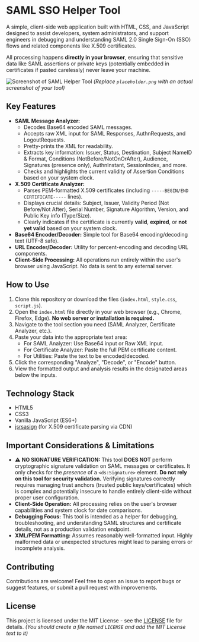 # SAML SSO Helper Tool

A simple, client-side web application built with HTML, CSS, and JavaScript designed to assist developers, system administrators, and support engineers in debugging and understanding SAML 2.0 Single Sign-On (SSO) flows and related components like X.509 certificates.

All processing happens **directly in your browser**, ensuring that sensitive data like SAML assertions or private keys (potentially embedded in certificates if pasted carelessly) never leave your machine.

![Screenshot of SAML Helper Tool](placeholder.png)
*(Replace `placeholder.png` with an actual screenshot of your tool)*

## Key Features

*   **SAML Message Analyzer:**
    *   Decodes Base64 encoded SAML messages.
    *   Accepts raw XML input for SAML Responses, AuthnRequests, and LogoutRequests.
    *   Pretty-prints the XML for readability.
    *   Extracts key information: Issuer, Status, Destination, Subject NameID & Format, Conditions (NotBefore/NotOnOrAfter), Audience, Signatures (presence only), AuthnInstant, SessionIndex, and more.
    *   Checks and highlights the current validity of Assertion Conditions based on your system clock.
*   **X.509 Certificate Analyzer:**
    *   Parses PEM-formatted X.509 certificates (including `-----BEGIN/END CERTIFICATE-----` lines).
    *   Displays crucial details: Subject, Issuer, Validity Period (Not Before/Not After), Serial Number, Signature Algorithm, Version, and Public Key info (Type/Size).
    *   Clearly indicates if the certificate is currently **valid**, **expired**, or **not yet valid** based on your system clock.
*   **Base64 Encoder/Decoder:** Simple tool for Base64 encoding/decoding text (UTF-8 safe).
*   **URL Encoder/Decoder:** Utility for percent-encoding and decoding URL components.
*   **Client-Side Processing:** All operations run entirely within the user's browser using JavaScript. No data is sent to any external server.

## How to Use

1.  Clone this repository or download the files (`index.html`, `style.css`, `script.js`).
2.  Open the `index.html` file directly in your web browser (e.g., Chrome, Firefox, Edge). **No web server or installation is required.**
3.  Navigate to the tool section you need (SAML Analyzer, Certificate Analyzer, etc.).
4.  Paste your data into the appropriate text area:
    *   For SAML Analyzer: Use Base64 input or Raw XML input.
    *   For Certificate Analyzer: Paste the full PEM certificate content.
    *   For Utilities: Paste the text to be encoded/decoded.
5.  Click the corresponding "Analyze", "Decode", or "Encode" button.
6.  View the formatted output and analysis results in the designated areas below the inputs.

## Technology Stack

*   HTML5
*   CSS3
*   Vanilla JavaScript (ES6+)
*   [jsrsasign](https://github.com/kjur/jsrsasign) (for X.509 certificate parsing via CDN)

## Important Considerations & Limitations

*   ⚠️ **NO SIGNATURE VERIFICATION:** This tool **DOES NOT** perform cryptographic signature validation on SAML messages or certificates. It only checks for the *presence* of a `<ds:Signature>` element. **Do not rely on this tool for security validation.** Verifying signatures correctly requires managing trust anchors (trusted public keys/certificates) which is complex and potentially insecure to handle entirely client-side without proper user configuration.
*   **Client-Side Operation:** All processing relies on the user's browser capabilities and system clock for date comparisons.
*   **Debugging Focus:** This tool is intended as a helper for debugging, troubleshooting, and understanding SAML structures and certificate details, not as a production validation endpoint.
*   **XML/PEM Formatting:** Assumes reasonably well-formatted input. Highly malformed data or unexpected structures might lead to parsing errors or incomplete analysis.

## Contributing

Contributions are welcome! Feel free to open an issue to report bugs or suggest features, or submit a pull request with improvements.

## License

This project is licensed under the MIT License - see the [LICENSE](LICENSE) file for details.
*(You should create a file named `LICENSE` and add the MIT License text to it)*
